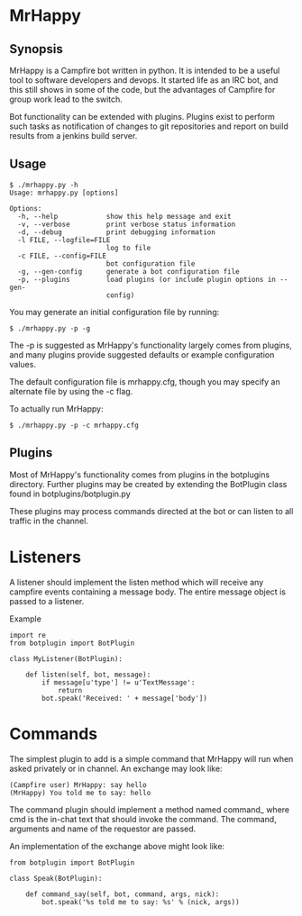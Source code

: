 MrHappy
=======

Synopsis
--------

MrHappy is a Campfire bot written in python. It is intended to be a
useful tool to software developers and devops. It started life as
an IRC bot, and this still shows in some of the code, but the
advantages of Campfire for group work lead to the switch.

Bot functionality can be extended with plugins. Plugins exist
to perform such tasks as notification of changes to git repositories
and report on build results from a jenkins build server.

Usage
-----
    $ ./mrhappy.py -h
    Usage: mrhappy.py [options]
    
    Options:
      -h, --help            show this help message and exit
      -v, --verbose         print verbose status information
      -d, --debug           print debugging information
      -l FILE, --logfile=FILE
                            log to file
      -c FILE, --config=FILE
                            bot configuration file
      -g, --gen-config      generate a bot configuration file
      -p, --plugins         load plugins (or include plugin options in --gen-
                            config)


You may generate an initial configuration file by running:

    $ ./mrhappy.py -p -g

The -p is suggested as MrHappy's functionality largely comes from plugins,
and many plugins provide suggested defaults or example configuration values.

The default configuration file is mrhappy.cfg, though you may specify
an alternate file by using the -c flag.

To actually run MrHappy:

    $ ./mrhappy.py -p -c mrhappy.cfg

Plugins
-------

Most of MrHappy's functionality comes from plugins in the botplugins
directory. Further plugins may be created by extending the BotPlugin
class found in botplugins/botplugin.py

These plugins may process commands directed at the bot or can listen
to all traffic in the channel.

Listeners
=========

A listener should implement the listen method which will receive
any campfire events containing a message body. The entire message
object is passed to a listener.

Example

    import re
    from botplugin import BotPlugin

    class MyListener(BotPlugin):

        def listen(self, bot, message):
            if message[u'type'] != u'TextMessage':
                return
            bot.speak('Received: ' + message['body'])

Commands
========

The simplest plugin to add is a simple command that MrHappy will run
when asked privately or in channel. An exchange may look like:

    (Campfire user) MrHappy: say hello
    (MrHappy) You told me to say: hello

The command plugin should implement a method named command_<cmd> where
cmd is the in-chat text that should invoke the command. The command,
arguments and name of the requestor are passed.

An implementation of the exchange above might look like:

    from botplugin import BotPlugin

    class Speak(BotPlugin):

        def command_say(self, bot, command, args, nick):
            bot.speak('%s told me to say: %s' % (nick, args))

